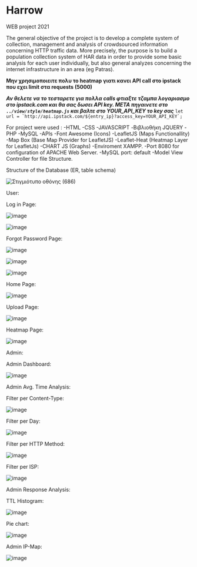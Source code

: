 # Harrow

WEB project 2021

The general objective of the project is to develop a complete system of collection, management and
analysis of crowdsourced information concerning HTTP traffic data.
More precisely, the purpose is to build a population collection system of
HAR data in order to provide some basic analysis for each user individually, but also
general analyzes concerning the internet infrastructure in an area (eg Patras).

**Μην χρησιμοποιειτε πολυ το heatmap γιατι κανει API call στο ipstack που εχει limit στα requests (5000)**

**_Αν θελετε να το τεσταρετε για πολλα calls φτιαξτε τζαμπα λογαριασμο στο ipstack.com και θα σας δωσει API key. ΜΕΤΑ πηγαινετε στο `../view/style/heatmap.js` και βαλτε στο YOUR_API_KEY το key σας_**
`` let url = `http://api.ipstack.com/${entry_ip}?access_key=YOUR_API_KEY`; ``

For project were used :
-HTML
-CSS
-JAVASCRIPT
	-Βιβλιοθήκη JQUERY
-PHP
-MySQL
-APIs
	-Font Awesome (Icons)
	-LeafletJS (Maps Functionallity) 
	-Map Box (Base Map Provider for LeafletJS)
	-Leaflet-Heat (Heatmap Layer for LeafletJs)
  	-CHART JS (Graphs)
-Enviroment XAMPP.
-Port 8080 for configuration of APACHE Web Server.
-MySQL port: default
-Model View Controller for file Structure.

Structure of the Database (ER, table schema)

![Στιγμιότυπο οθόνης (686)](https://user-images.githubusercontent.com/66412286/137297659-de1783a4-efc8-46d3-a90b-2ecf47cbf7ba.png)

User:

Log in Page: 

![image](https://user-images.githubusercontent.com/66412286/137298762-be57c807-bf5b-4823-b46e-6055076085cd.png)

![image](https://user-images.githubusercontent.com/66412286/137298834-aa19469b-fa49-4077-bd86-bff5bd3acf68.png)

Forgot Password Page: 

![image](https://user-images.githubusercontent.com/66412286/137299001-1330efc5-dcd5-4550-bc46-26506b5cea65.png)

![image](https://user-images.githubusercontent.com/66412286/137299097-8481db65-7ef1-47f7-aa31-e14ccbe3c18d.png)

![image](https://user-images.githubusercontent.com/66412286/137299999-376f0407-fb43-43a2-94a1-8c79ef57b698.png)

Home Page:

![image](https://user-images.githubusercontent.com/66412286/137300087-f524facb-0b29-43dd-9205-489c989b81bc.png)

Upload Page:

![image](https://user-images.githubusercontent.com/66412286/137300161-46807a1e-7f1b-46f5-b399-aafb26dbe8ba.png)

Heatmap Page:

![image](https://user-images.githubusercontent.com/66412286/137300232-1efccc67-128d-45b0-bc95-2ce72b7d3142.png)


Admin:

Admin Dashboard:

![image](https://user-images.githubusercontent.com/66412286/137300301-8c1e7ebd-9d02-4af0-9064-c1a26d30d000.png)


Admin Avg. Time Analysis:

Filter per Content-Type:

![image](https://user-images.githubusercontent.com/66412286/137300539-45951a6f-b479-40a7-b895-fdec17bcc86d.png)

Filter per Day: 

![image](https://user-images.githubusercontent.com/66412286/137300648-fe8d661d-9fc4-415d-a6b6-513a9a9155cb.png)

Filter per HTTP Method:

![image](https://user-images.githubusercontent.com/66412286/137300786-61f46ae5-a61e-480b-90db-8a9606211c32.png)

Filter per ISP:

![image](https://user-images.githubusercontent.com/66412286/137300980-78240537-794c-4189-b9a4-8f9497359060.png)

Admin Response Analysis:

TTL Histogram:

![image](https://user-images.githubusercontent.com/66412286/137301143-a8a99e58-a4dc-43cc-9d3c-5e5578730b7e.png)

Pie chart: 

![image](https://user-images.githubusercontent.com/66412286/137301247-629618ed-c4d6-4199-8ac7-7069022811f1.png)

Admin IP-Map:

![image](https://user-images.githubusercontent.com/66412286/137301416-4d7ac578-2f8b-4242-815a-ac3df60fa946.png)

